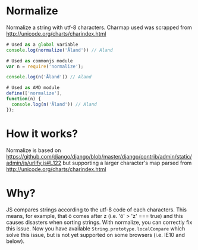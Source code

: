# Normalize

Normalize a string with utf-8 characters.
Charmap used was scrapped from http://unicode.org/charts/charindex.html

```js
# Used as a global variable
console.log(normalize('Åland')) // Aland
```

```js
# Used as commonjs module
var n = require('normalize');

console.log(n('Åland')) // Aland
```

```js
# Used as AMD module
define(['normalize'],
function(n) {
  console.log(n('Åland')) // Aland
});
```

# How it works?

Normalize is based on https://github.com/django/django/blob/master/django/contrib/admin/static/admin/js/urlify.js#L122 but supporting a
larger character's map parsed from http://unicode.org/charts/charindex.html

# Why?

JS compares strings according to the utf-8 code of each characters. This means, for example, that õ comes after z (i.e. 'õ' > 'z' === true)
and this causes disasters when sorting strings. With normalize, you can correctly fix this issue.
Now you have available `String.prototype.localCompare` which solve this issue, but is not yet supported on some browsers (i.e. IE10 and below).
